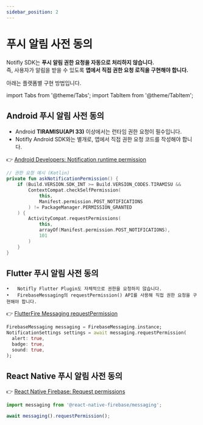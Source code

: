 ```yaml
---
sidebar_position: 2
---
```


# 푸시 알림 사전 동의

Notifly SDK는 **푸시 알림 권한 요청을 자동으로 처리하지 않습니다.**  
즉, 사용자가 알림을 받을 수 있도록 **앱에서 직접 권한 요청 로직을 구현해야 합니다.**

아래는 플랫폼별 구현 방법입니다.

import Tabs from '@theme/Tabs';
import TabItem from '@theme/TabItem';

<Tabs>
<TabItem value="android" label="Android">

## Android 푸시 알림 사전 동의

- Android **TIRAMISU(API 33)** 이상에서는 런타임 권한 요청이 필수입니다.  
- Notifly Android SDK와는 별개로, 앱에서 직접 권한 요청 코드를 작성해야 합니다.

👉 [Android Developers: Notification runtime permission](https://developer.android.com/develop/ui/views/notifications/notification-permission)

```kotlin
// 권한 요청 예시 (Kotlin)
private fun askNotificationPermission() {
    if (Build.VERSION.SDK_INT >= Build.VERSION_CODES.TIRAMISU &&
        ContextCompat.checkSelfPermission(
            this,
            Manifest.permission.POST_NOTIFICATIONS
        ) != PackageManager.PERMISSION_GRANTED
    ) {
        ActivityCompat.requestPermissions(
            this,
            arrayOf(Manifest.permission.POST_NOTIFICATIONS),
            101
        )
    }
}
```
</TabItem>
<TabItem value="flutter" label="Flutter">

## Flutter 푸시 알림 사전 동의

	•	Notifly Flutter Plugin도 자체적으로 권한을 요청하지 않습니다.
	•	FirebaseMessaging의 requestPermission() API를 사용해 직접 권한 요청을 구현해야 합니다.

  👉 [FlutterFire Messaging requestPermission](https://firebase.flutter.dev/docs/messaging/usage/#request-permissions)

```dart
FirebaseMessaging messaging = FirebaseMessaging.instance;
NotificationSettings settings = await messaging.requestPermission(
  alert: true,
  badge: true,
  sound: true,
);
```
</TabItem>
<TabItem value="react-native" label="React Native">

## React Native 푸시 알림 사전 동의

👉 [React Native Firebase: Request permissions](https://rnfirebase.io/messaging/usage#requesting-permissions)

```javascript
import messaging from '@react-native-firebase/messaging';

await messaging().requestPermission();
```
</TabItem>
</Tabs>